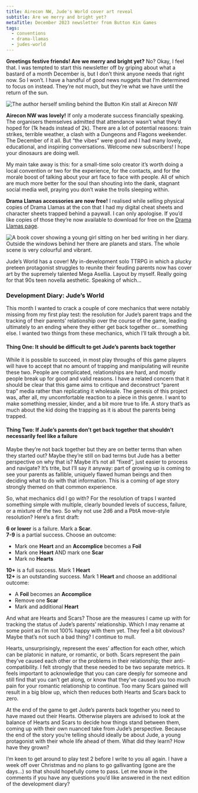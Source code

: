 ```yaml
---
title: Airecon NW, Jude's World cover art reveal
subtitle: Are we merry and bright yet?
metaTitle: December 2023 newsletter from Button Kin Games
tags:
  - conventions
  - drama-llamas
  - judes-world
---
```


<p>
    <b>Greetings festive friends! Are we merry and bright yet?</b> No? Okay, I feel that. I was tempted to start this newsletter off by griping about what a bastard of a month December is, but I don’t think anyone needs that right now. So I won’t. I have a handful of good news nuggets that I’m determined to focus on instead. They’re not much, but they’re what we have until the return of the sun.
</p>
<img src="/assets/images/newsletter/airecon_nw_2023.png" alt="The author herself smiling behind the Button Kin stall at Airecon NW"/>
<p>
    <b>Airecon NW was lovely!</b> If only a moderate success financially speaking. The organisers themselves admitted that attendance wasn’t what they’d hoped for (1k heads instead of 2k). There are a lot of potential reasons: train strikes, terrible weather, a clash with a Dungeons and Flagons weekender. The December of it all. But “the vibes” were good and I had many lovely, educational, and inspiring conversations. Welcome new subscribers! I hope your dinosaurs are doing well.
</p><p>
    My main take away is this: for a small-time solo creator it’s worth doing a local convention or two for the experience, for the contacts, and for the morale boost of talking about your art face to face with people. All of which are much more better for the soul than shouting into the dank, stagnant social media well, praying you don’t wake the trolls sleeping within.
</p><p>
    <b>Drama Llamas accessories are now free!</b> I realised while selling physical copies of Drama Llamas at the con that I had my digital cheat sheets and character sheets trapped behind a paywall. I can only apologise. If you’d like copies of those they’re now available to download for free on the <a href="https://buttonkin.com/drama-llamas">Drama Llamas page</a>.
</p>
<img src="/assets/images/newsletter/judes_world_cover_promo.png" alt="A book cover showing a young girl sitting on her bed writing in her diary. Outside the windows behind her there are planets and stars. The whole scene is very colourful and vibrant."/>
<p>
    Jude’s World has a cover! My in-development solo TTRPG in which a plucky preteen protagonist struggles to reunite their feuding parents now has cover art by the supremely talented Mega Asellia. Layout by myself. Really going for that 90s teen novella aesthetic. Speaking of which…
</p>
<h3>Development Diary: Jude’s World</h3>
<p>
    This month I wanted to crack a couple of core mechanics that were notably missing from my first play test: the resolution for Jude’s parent traps and the tracking of their parents’ relationship over the course of the game, leading ultimately to an ending where they either get back together or… something else. I wanted two things from these mechanics, which I’ll talk through a bit.
</p>
<h4>Thing One: It should be difficult to get Jude’s parents back together</h4>
<p>
    While it is possible to succeed, in most play throughs of this game players will have to accept that no amount of trapping and manipulating will reunite these two. People are complicated, relationships are hard, and mostly people break up for good and valid reasons. I have a related concern that it should be clear that this game aims to critique and deconstruct “parent trap” media rather than replicating it wholesale. The genesis of this project was, after all, my uncomfortable reaction to a piece in this genre. I want to make something messier, kinder, and a bit more true to life. A story that’s as much about the kid doing the trapping as it is about the parents being trapped.
</p>
<h4>Thing Two: If Jude’s parents don’t get back together that shouldn’t necessarily feel like a failure</h4>
<p>
    Maybe they’re not back together but they are on better terms than when they started out? Maybe they’re still on bad terms but Jude has a better perspective on why that is? Maybe it’s not all “fixed”, just easier to process and navigate? It’s trite, but I’ll say it anyway: part of growing up is coming to see your parents as fallible, uniquely flawed human beings and then deciding what to do with that information. This is a coming of age story strongly themed on that common experience.
</p><p>
    So, what mechanics did I go with? For the resolution of traps I wanted something simple with multiple, clearly bounded levels of success, failure, or a mixture of the two. So why not use 2d6 and a PbtA move-style resolution? Here’s a first draft:
</p>
<div class="blogquote">
    <p>
        <b>6 or lower</b> is a failure. Mark a <b>Scar</b>.<br/>
        <b>7-9</b> is a partial success. Choose an outcome:<br/>
        <ul>
            <li>Mark one <b>Heart</b> and an <b>Accomplice</b> becomes a <b>Foil</b></li>
            <li>Mark one <b>Heart</b> AND mark one <b>Scar</b></li>
            <li>Mark no <b>Hearts</b></li>
        </ul>
        <b>10+</b> is a full success. Mark 1 <b>Heart</b><br/>
        <b>12+</b> is an outstanding success. Mark 1 <b>Heart</b> and choose an additional outcome:<br/>
        <ul>
            <li>A <b>Foil</b> becomes an <b>Accomplice</b></li>
            <li>Remove one <b>Scar</b></li>
            <li>Mark and additional <b>Heart</b></li>
        </ul>
    </p>
</div>
<p>
    And what are Hearts and Scars? Those are the measures I came up with for tracking the status of Jude’s parents’ relationship. Which I may rename at some point as I’m not 100% happy with them yet. They feel a bit obvious? Maybe that’s not such a bad thing? I continue to mull.
</p><p>
    Hearts, unsurprisingly, represent the exes’ affection for each other, which can be platonic in nature, or romantic, or both. Scars represent the pain they’ve caused each other or the problems in their relationship; their anti-compatibility. I felt strongly that these needed to be two separate metrics. It feels important to acknowledge that you can care deeply for someone and still find that you can’t get along, or know that they’ve caused you too much pain for your romantic relationship to continue. Too many Scars gained will result in a big blow up, which then reduces both Hearts and Scars back to zero.
</p><p>
    At the end of the game to get Jude’s parents back together you need to have maxed out their Hearts. Otherwise players are advised to look at the balance of Hearts and Scars to decide how things stand between them, coming up with their own nuanced take from Jude’s perspective. Because the end of the story you’re telling should ideally be about Jude, a young protagonist with their whole life ahead of them. What did they learn? How have they grown?
</p><p>
    I’m keen to get around to play test 2 before I write to you all again. I have a week off over Christmas and no plans to go gallivanting (gone are the days…) so that should hopefully come to pass. Let me know in the comments if you have any questions you’d like answered in the next edition of the development diary?
</p>
